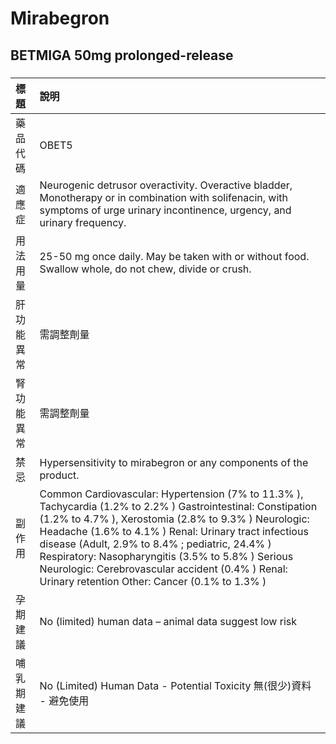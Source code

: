 # Mirabegron

## BETMIGA 50mg prolonged-release

##### 

| 標題       | 說明                                                                                                                                                                                                                                                                                                                                                                                                                                       |
|:-----------|:-------------------------------------------------------------------------------------------------------------------------------------------------------------------------------------------------------------------------------------------------------------------------------------------------------------------------------------------------------------------------------------------------------------------------------------------|
| 藥品代碼   | OBET5                                                                                                                                                                                                                                                                                                                                                                                                                                      |
| 適應症     | Neurogenic detrusor overactivity. Overactive bladder, Monotherapy or in combination with solifenacin, with symptoms of urge urinary incontinence, urgency, and urinary frequency.                                                                                                                                                                                                                                                          |
| 用法用量   | 25-50 mg once daily. May be taken with or without food. Swallow whole, do not chew, divide or crush.                                                                                                                                                                                                                                                                                                                                       |
| 肝功能異常 | 需調整劑量                                                                                                                                                                                                                                                                                                                                                                                                                                 |
| 腎功能異常 | 需調整劑量                                                                                                                                                                                                                                                                                                                                                                                                                                 |
| 禁忌       | Hypersensitivity to mirabegron or any components of the product.                                                                                                                                                                                                                                                                                                                                                                           |
| 副作用     | Common Cardiovascular: Hypertension (7% to 11.3% ), Tachycardia (1.2% to 2.2% ) Gastrointestinal: Constipation (1.2% to 4.7% ), Xerostomia (2.8% to 9.3% ) Neurologic: Headache (1.6% to 4.1% ) Renal: Urinary tract infectious disease (Adult, 2.9% to 8.4% ; pediatric, 24.4% ) Respiratory: Nasopharyngitis (3.5% to 5.8% ) Serious Neurologic: Cerebrovascular accident (0.4% ) Renal: Urinary retention Other: Cancer (0.1% to 1.3% ) |
| 孕期建議   | No (limited) human data – animal data suggest low risk                                                                                                                                                                                                                                                                                                                                                                                     |
| 哺乳期建議 | No (Limited) Human Data - Potential Toxicity 無(很少)資料 - 避免使用                                                                                                                                                                                                                                                                                                                                                                       |

